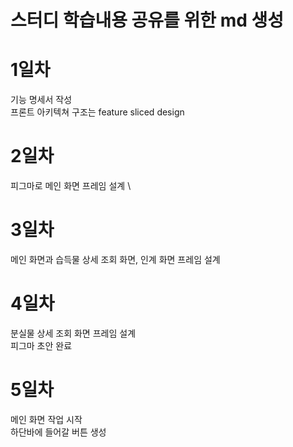 # 스터디 학습내용 공유를 위한 md 생성

# 1일차
기능 명세서 작성 \
프론트 아키텍쳐 구조는 feature sliced design

# 2일차
피그마로 메인 화면 프레임 설계 \

# 3일차
메인 화면과 습득물 상세 조회 화면, 인계 화면 프레임 설계

# 4일차
분실물 상세 조회 화면 프레임 설계 \
피그마 초안 완료

# 5일차
메인 화면 작업 시작 \
하단바에 들어갈 버튼 생성
